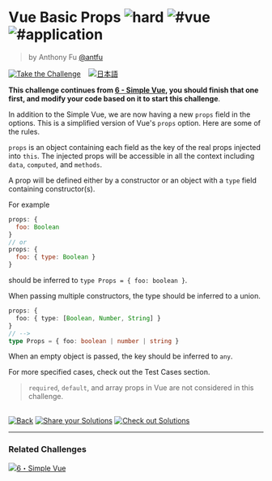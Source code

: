 <!--info-header-start--><h1>Vue Basic Props <img src="https://img.shields.io/badge/-hard-de3d37" alt="hard"/> <img src="https://img.shields.io/badge/-%23vue-999" alt="#vue"/> <img src="https://img.shields.io/badge/-%23application-999" alt="#application"/></h1><blockquote><p>by Anthony Fu <a href="https://github.com/antfu" target="_blank">@antfu</a></p></blockquote><p><a href="https://tsch.js.org/213/play" target="_blank"><img src="https://img.shields.io/badge/-Take%20the%20Challenge-3178c6?logo=typescript&logoColor=white" alt="Take the Challenge"/></a> &nbsp;&nbsp;&nbsp;<a href="./README.ja.md" target="_blank"><img src="https://img.shields.io/badge/-%E6%97%A5%E6%9C%AC%E8%AA%9E-gray" alt="日本語"/></a> </p><!--info-header-end-->

**This challenge continues from [6 - Simple Vue](//tsch.js.org/6), you should finish that one first, and modify your
code based on it to start this challenge**.

In addition to the Simple Vue, we are now having a new `props` field in the options. This is a simplified version of
Vue's `props` option. Here are some of the rules.

`props` is an object containing each field as the key of the real props injected into `this`. The injected props will be
accessible in all the context including `data`, `computed`, and `methods`.

A prop will be defined either by a constructor or an object with a `type` field containing constructor(s).

For example

```js
props: {
  foo: Boolean
}
// or
props: {
  foo: { type: Boolean }
}
```

should be inferred to `type Props = { foo: boolean }`.

When passing multiple constructors, the type should be inferred to a union.

```ts
props: {
  foo: { type: [Boolean, Number, String] }
}
// -->
type Props = { foo: boolean | number | string }
```

When an empty object is passed, the key should be inferred to `any`.

For more specified cases, check out the Test Cases section.

> `required`, `default`, and array props in Vue are not considered in this challenge.


<!--info-footer-start--><br><a href="../../README.md" target="_blank"><img src="https://img.shields.io/badge/-Back-grey" alt="Back"/></a> <a href="https://tsch.js.org/213/answer" target="_blank"><img src="https://img.shields.io/badge/-Share%20your%20Solutions-teal" alt="Share your Solutions"/></a> <a href="https://tsch.js.org/213/solutions" target="_blank"><img src="https://img.shields.io/badge/-Check%20out%20Solutions-de5a77?logo=awesome-lists&logoColor=white" alt="Check out Solutions"/></a> <hr><h3>Related Challenges</h3><a href="https://github.com/type-challenges/type-challenges/blob/master/questions/6-hard-simple-vue/README.md" target="_blank"><img src="https://img.shields.io/badge/-6%E3%83%BBSimple%20Vue-de3d37" alt="6・Simple Vue"/></a> <!--info-footer-end-->